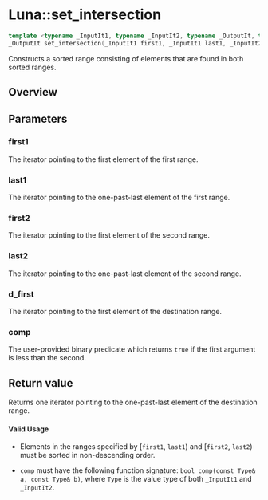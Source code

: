 # Luna::set_intersection

```c++
template <typename _InputIt1, typename _InputIt2, typename _OutputIt, typename _Compare>
_OutputIt set_intersection(_InputIt1 first1, _InputIt1 last1, _InputIt2 first2, _InputIt2 last2, _OutputIt d_first, _Compare comp)
```

Constructs a sorted range consisting of elements that are found in both sorted ranges. 

## Overview


## Parameters
### first1
The iterator pointing to the first element of the first range. 

### last1
The iterator pointing to the one-past-last element of the first range. 

### first2
The iterator pointing to the first element of the second range. 

### last2
The iterator pointing to the one-past-last element of the second range. 

### d_first
The iterator pointing to the first element of the destination range. 

### comp
The user-provided binary predicate which returns `​true` if the first argument is less than the second. 

## Return value
Returns one iterator pointing to the one-past-last element of the destination range. 

#### Valid Usage
* Elements in the ranges specified by [`first1`, `last1`) and [`first2`, `last2`) must be sorted in non-descending order.

* `comp` must have the following function signature: `bool comp(const Type& a, const Type& b)`, where `Type` is the value type of both `_InputIt1` and `_InputIt2`. 

